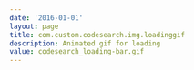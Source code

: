 ```yaml
---
date: '2016-01-01'
layout: page
title: com.custom.codesearch.img.loadinggif
description: Animated gif for loading
value: codesearch_loading-bar.gif
---
```

